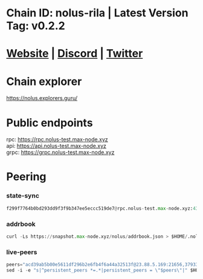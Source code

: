# Chain ID: nolus-rila | Latest Version Tag: v0.2.2
# [Website](https://nolus.io/) | [Discord](https://discord.gg/nolus-protocol) | [Twitter](https://twitter.com/NolusProtocol)

# Chain explorer
https://nolus.explorers.guru/

# Public endpoints
rpc: https://rpc.nolus-test.max-node.xyz \
api: https://api.nolus-test.max-node.xyz \
grpc: https://grpc.nolus-test.max-node.xyz

# Peering
### state-sync
```python
f299f7764b0bd293dd9f3f9b347ee5eccc519de7@rpc.nolus-test.max-node.xyz:43656
```

### addrbook
```python
curl -Ls https://snapshot.max-node.xyz/nolus/addrbook.json > $HOME/.nolus/config/addrbook.json
```

### live-peers
```python
peers="acd39ab5b00e5611df296b2e6fb4f6a44a32513f@23.88.5.169:21656,37933575674b670c91a6aa336b1dd910057465a9@157.90.208.222:60556,33f4b7f56b6708526f0638162f020394de0ce5e9@65.21.229.33:28656,50d786a2d242839fe2bdb69bee694d7ffa455824@5.161.60.42:18656,b19bd98f29fefc0c78e6b16b02e652a2148d3bfe@91.223.3.144:26556,fcb82df30d2056c3af024fb389e173d683fe8229@65.108.105.48:19756,53156633e3dbfe2e514fa0676c1d42f046d9ca40@65.108.129.29:26656,441ee01f2bb396bf4116f197e4d9eefbd88f5e10@65.109.122.105:60756,8b0b427b4567a7a66f05fab1146ee97b52ad7958@93.189.30.119:26656,d71f6a702561b08023810464a96668045dbabd9e@95.214.55.25:26656,b0fa31de7a29b92b4c910cbafb2789626a1db8a9@65.108.9.164:20756,f9734a35578309156308f12eba510ef995de4769@165.22.111.173:20756,5d323e4127ebf0c3139f3081765606e32052fa3e@65.109.92.148:26656,5c2a752c9b1952dbed075c56c600c3a79b58c395@195.3.220.135:27016,b707384941f6ae2c291d7031b51771c470e3a686@65.108.9.230:28656,dba152eadb37e427969c2bd8b6a31e930879f571@152.70.188.61:26656,b7d04a32d5c0e9b7e1095c4d81f5bebfd03138db@65.108.8.28:61456,ee7579d3dadb725ce0ed1e453fd72c2fcbb7b9af@142.132.208.26:26356,7f26067679b4323496319fda007a279b52387d77@63.35.222.83:26656,2c0ff6e5f30189559ad336a1eb17ae48fcacc8ee@95.216.14.58:61456,b8ab798f77c0276d245c4f095d502d7107f484b9@138.201.204.5:26656,785789b6574c45b8cfefff08344fdfeda345c7e1@135.125.5.34:55666,8f767a425f5c6de20ffc435154c6351d118b806e@207.180.243.64:46656,d5519e378247dfb61dfe90652d1fe3e2b3005a5b@65.109.68.190:43656,ca83b6457bfce88d892646b6afb51165ec3e94d4@135.181.183.93:22656"
sed -i -e "s|^persistent_peers *=.*|persistent_peers = \"$peers\"|" $HOME/.nolus/config/config.toml
```



